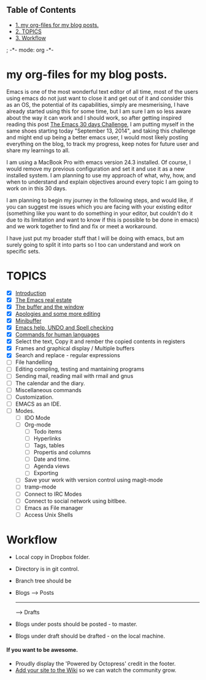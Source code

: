 <div id="table-of-contents">
<h2>Table of Contents</h2>
<div id="text-table-of-contents">
<ul>
<li><a href="#sec-1">1. my org-files for my blog posts.</a></li>
<li><a href="#sec-2">2. TOPICS</a></li>
<li><a href="#sec-3">3. Workflow</a></li>
</ul>
</div>
</div>

; -\*- mode: org -\*-

# my org-files for my blog posts.<a id="sec-1" name="sec-1"></a>

Emacs is one of the most wonderful text editor of all time, most of the users using emacs do not just want to close it and get out of it and consider this as an OS, the potential of its capabilities, simply are mesmerising, I have already started using this for some time, but I am sure I am so less aware about the way it can work and I should work, so after getting inspired reading this post  <a href="<http://www.mostlymaths.net/2010/12/emacs-30-day-challenge.html>" target="<sub>blank</sub>">The Emacs 30 days Challenge</a>, I am putting myself in the same shoes starting today "September 13, 2014", and taking this challenge and might end up being a better emacs user, I would most likely posting everything on the blog, to track my progress, keep notes for future user and share my learnings to all.

I am using a MacBook Pro with emacs version 24.3 installed. Of course, I would remove my previous configuration and set it and use it as a new installed system. I am planning to use my approach of what, why, how, and when to understand and explain objectives around every topic I am going to work on in this 30 days.

I am planning to begin my journey in the following steps, and would like, if you can suggest me issues which you are facing with your existing editor (something like you want to do something in your editor, but couldn't do it due to its limitation and want to know if this is possible to be done in emacs) and we work together to find and fix or meet a workaround.

I have just put my broader stuff that I will be doing with emacs, but am surely going to split it into parts so I too can understand and work on specific sets.

# TOPICS<a id="sec-2" name="sec-2"></a>

-   [X] [Introduction](http://www.omps.in/day-1-30-days-emacs-challenge/)
-   [X] [The Emacs real estate](http://www.omps.in/day-2-the-emacs-real-estate/)
-   [X] [The buffer and the window](http://www.omps.in/day-3-the-buffer-the-window/)
-   [X] [Apologies and some more editing](http://www.omps.in/day-4-apologies-and-some-more-emacs-editing/)
-   [X] [Minibuffer](http://www.omps.in/day-5-minibuffer/)
-   [X] [Emacs help, UNDO and Spell checking](http://www.omps.in/day-6-help-undo-and-spellchecking-with-emacs/)
-   [X] [Commands for human languages](http://www.omps.in/day-7-commands-for-human-languages-as-text-editor/)
-   [X] Select the text, Copy it and rember the copied contents in registers
-   [X] Frames and graphical display / Multiple buffers
-   [X] Search and replace - regular expressions
-   [ ] File handelling
-   [ ] Editing compling, testing and mantaining programs
-   [ ] Sending mail, reading mail with rmail and gnus
-   [ ] The calendar and the diary.
-   [ ] Miscellaneous commands
-   [ ] Customization.
-   [ ] EMACS as an IDE.
-   [ ] Modes.
    -   [ ] IDO Mode
    -   [ ] Org-mode
        -   [ ] Todo items
        -   [ ] Hyperlinks
        -   [ ] Tags, tables
        -   [ ] Propertis and columns
        -   [ ] Date and time.
        -   [ ] Agenda views
        -   [ ] Exporting
    -   [ ] Save your work with version control using magit-mode
    -   [ ] tramp-mode
    -   [ ] Connect to IRC Modes
    -   [ ] Connect to social network using bitlbee.
    -   [ ] Emacs as File manager
    -   [ ] Access Unix Shells

# Workflow<a id="sec-3" name="sec-3"></a>

-   Local copy in Dropbox folder.
-   Directory is in git control.
-   Branch tree should be
-   Blogs &#x2013;> Posts
    
    <table border="2" cellspacing="0" cellpadding="6" rules="groups" frame="hsides">
    
    
    <tbody>
    <tr>
    </tr>
    </tbody>
    
    <tbody>
    <tr>
    </tr>
    </tbody>
    </table>
    
    &#x2013;> Drafts
-   Blogs under posts should be posted - to master.
-   Blogs under draft should be drafted - on the local machine.

#### If you want to be awesome.
- Proudly display the 'Powered by Octopress' credit in the footer.
- [Add your site to the Wiki](https://github.com/imathis/octopress/wiki/Octopress-Sites/_edit) so we can watch the community grow.

